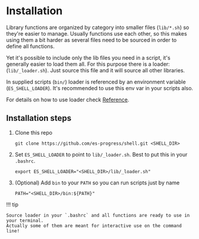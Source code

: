# Installation

Library functions are organized by category into smaller files (`lib/*.sh`) so they're easier to manage.
Usually functions use each other, so this makes using them a bit harder as several files need to be sourced in order to define all functions.

Yet it's possible to include only the lib files you need in a script, it's generally easier to load them all.
For this purpose there is a loader: (`lib/_loader.sh`). Just source this file and it will source all other libraries.

In supplied scripts (`bin/`) loader is referenced by an environment variable (`ES_SHELL_LOADER`).
It's recommended to use this env var in your scripts also.

For details on how to use loader check [Reference](lib/_loader.md).

## Installation steps

1. Clone this repo
    ```
    git clone https://github.com/es-progress/shell.git <SHELL_DIR>
    ```
1. Set `ES_SHELL_LOADER` to point to `lib/_loader.sh`. Best to put this in your `.bashrc`.
    ```
    export ES_SHELL_LOADER="<SHELL_DIR>/lib/_loader.sh"
    ```
1. (Optional) Add `bin` to your `PATH` so you can run scripts just by name
    ```
    PATH="<SHELL_DIR>/bin:${PATH}"
    ```

!!! tip

    Source loader in your `.bashrc` and all functions are ready to use in your terminal.
    Actually some of them are meant for interactive use on the command line!
